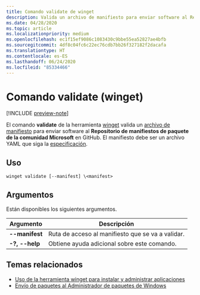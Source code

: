 ```yaml
---
title: Comando validate de winget
description: Valida un archivo de manifiesto para enviar software al Repositorio de manifiestos de paquete de la comunidad Microsoft en GitHub.
ms.date: 04/28/2020
ms.topic: article
ms.localizationpriority: medium
ms.openlocfilehash: ec1f15ef9086c1083430c9bbe55ea52827ae4bfb
ms.sourcegitcommit: 4df8c04fc6c22ec76cdb7bb26f327182f2dacafa
ms.translationtype: HT
ms.contentlocale: es-ES
ms.lasthandoff: 06/24/2020
ms.locfileid: "85334466"
---
```

# <a name="validate-command-winget"></a>Comando validate (winget)

[!INCLUDE [preview-note](../../includes/package-manager-preview.md)]

El comando **validate** de la herramienta [winget](index.md) valida un [archivo de manifiesto](../package/manifest.md) para enviar software al **Repositorio de manifiestos de paquete de la comunidad Microsoft** en GitHub. El manifiesto debe ser un archivo YAML que siga la [especificación](https://github.com/microsoft/winget-pkgs/YamlSpec.md).

## <a name="usage"></a>Uso

`winget validate [--manifest] \<manifest>`

## <a name="arguments"></a>Argumentos

Están disponibles los siguientes argumentos.

| Argumento  | Descripción |
|--------------|-------------|
| **--manifest** |  Ruta de acceso al manifiesto que se va a validar. |
| **-?, --help** |  Obtiene ayuda adicional sobre este comando. |

## <a name="related-topics"></a>Temas relacionados

* [Uso de la herramienta winget para instalar y administrar aplicaciones](index.md)
* [Envío de paquetes al Administrador de paquetes de Windows](../package/index.md)

